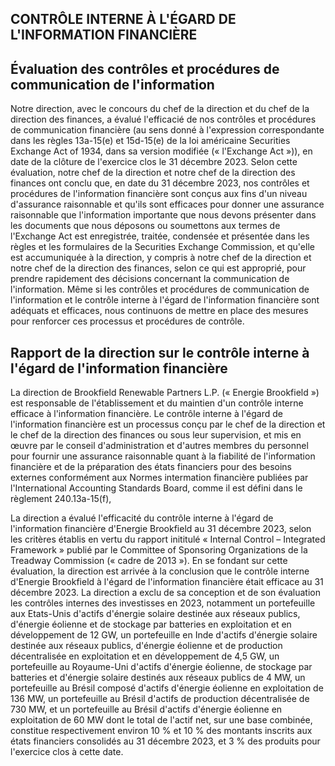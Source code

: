 ## CONTRÔLE INTERNE À L'ÉGARD DE L'INFORMATION FINANCIÈRE

## Évaluation des contrôles et procédures de communication de l'information

Notre direction, avec le concours du chef de la direction et du chef de la direction des finances, a évalué l'efficacié de nos contrôles et procédures de communication financière (au sens donné à l'expression correspondante dans les règles 13a-15(e) et 15d-15(e) de la loi américaine Securities Exchange Act of 1934, dans sa version modifiée (« l'Exchange Act »)), en date de la clôture de l'exercice clos le 31 décembre 2023. Selon cette évaluation, notre chef de la direction et notre chef de la direction des finances ont conclu que, en date du 31 décembre 2023, nos contrôles et procédures de l'information financière sont conçus aux fins d'un niveau d'assurance raisonnable et qu'ils sont efficaces pour donner une assurance raisonnable que l'information importante que nous devons présenter dans les documents que nous déposons ou soumettons aux termes de l'Exchange Act est enregistrée, traitée, condensée et présentée dans les règles et les formulaires de la Securities Exchange Commission, et qu'elle est accumuniquée à la direction, y compris à notre chef de la direction et notre chef de la direction des finances, selon ce qui est approprié, pour prendre rapidement des décisions concernant la communication de l'information. Même si les contrôles et procédures de communication de l'information et le contrôle interne à l'égard de l'information financière sont adéquats et efficaces, nous continuons de mettre en place des mesures pour renforcer ces processus et procédures de contrôle.

## Rapport de la direction sur le contrôle interne à l'égard de l'information financière

La direction de Brookfield Renewable Partners L.P. (« Energie Brookfield ») est responsable de l'établissement et du maintien d'un contrôle interne efficace à l'information financière. Le contrôle interne à l'égard de l'information financière est un processus conçu par le chef de la direction et le chef de la direction des finances ou sous leur supervision, et mis en œuvre par le conseil d'administration et d'autres membres du personnel pour fournir une assurance raisonnable quant à la fiabilité de l'information financière et de la préparation des états financiers pour des besoins externes conformément aux Normes intermation financière publiées par l'International Accounting Standards Board, comme il est défini dans le règlement 240.13a-15(f),

La direction a évalué l'efficacité du contrôle interne à l'égard de l'information financière d'Energie Brookfield au 31 décembre 2023, selon les critères établis en vertu du rapport inititulé « Internal Control – Integrated Framework » publié par le Committee of Sponsoring Organizations de la Treadway Commission (« cadre de 2013 »). En se fondant sur cette évaluation, la direction est arrivée à la conclusion que le contrôle interne d'Energie Brookfield à l'égard de l'information financière était efficace au 31 décembre 2023. La direction a exclu de sa conception et de son évaluation les contrôles internes des investisses en 2023, notamment un portefeuille aux Etats-Unis d'actifs d'énergie solaire destinée aux réseaux publics, d'énergie éolienne et de stockage par batteries en exploitation et en développement de 12 GW, un portefeuille en Inde d'actifs d'énergie solaire destinée aux réseaux publics, d'énergie éolienne et de production décentralisée en exploitation et en développement de 4,5 GW, un portefeuille au Royaume-Uni d'actifs d'énergie éolienne, de stockage par batteries et d'énergie solaire destinés aux réseaux publics de 4 MW, un portefeuille au Brésil composé d'actifs d'énergie éolienne en exploitation de 136 MW, un portefeuille au Brésil d'actifs de production décentralisée de 730 MW, et un portefeuille au Brésil d'actifs d'énergie éolienne en exploitation de 60 MW dont le total de l'actif net, sur une base combinée, constitue respectivement environ 10 % et 10 % des montants inscrits aux états financiers consolidés au 31 décembre 2023, et 3 % des produits pour l'exercice clos à cette date.